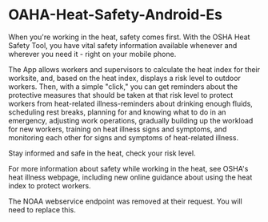 OAHA-Heat-Safety-Android-Es
===========================

When you're working in the heat, safety comes first. With the OSHA Heat Safety Tool, you have vital safety information available whenever and wherever you need it - right on your mobile phone.

The App allows workers and supervisors to calculate the heat index for their worksite, and, based on the heat index, displays a risk level to outdoor workers. Then, with a simple "click," you can get reminders about the protective measures that should be taken at that risk level to protect workers from heat-related illness-reminders about drinking enough fluids, scheduling rest breaks, planning for and knowing what to do in an emergency, adjusting work operations, gradually building up the workload for new workers, training on heat illness signs and symptoms, and monitoring each other for signs and symptoms of heat-related illness.

Stay informed and safe in the heat, check your risk level.

For more information about safety while working in the heat, see OSHA's heat illness webpage, including new online guidance about using the heat index to protect workers.

The NOAA webservice endpoint was removed at their request.  You will need to replace this.
